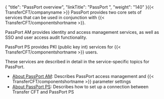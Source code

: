 {
    "title": "PassPort overview",
    "linkTitle": "PassPort ",
    "weight": "140"
}{{< TransferCFT/companyname  >}} PassPort provides two core sets of services that can be used in conjunction with {{< TransferCFT/componentshortname  >}}.

PassPort AM provides identity and access management services, as well as SSO and user access audit functionality.

PassPort PS provides PKI (public key int) services for {{< TransferCFT/componentshortname  >}} users.

These services are described in detail in the service-specific topics for PassPort.

- [About PassPort AM](../../internal_a_m_start_here/about_passport_am): Describes PassPort access management and {{< TransferCFT/componentshortname >}} parameter settings
- [About PassPort PS](): Describes how to set up a connection between Transfer CFT and PassPort PS
